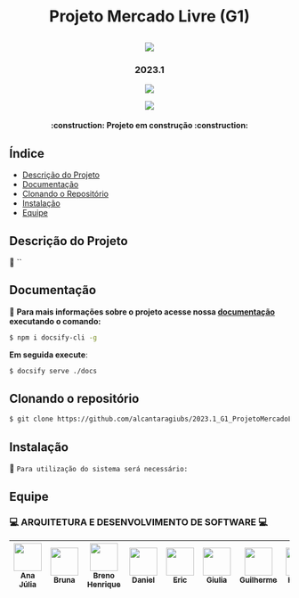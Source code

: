 
<h1 align="center"> Projeto Mercado Livre (G1) </h1>
<h2 align="center"> 
<img src="https://user-images.githubusercontent.com/54143767/229196730-36ac8907-5e5f-4753-9500-5c9e78832876.gif"/>
</h2>

<h3 align="center"> 2023.1 </h3>
<p align="center">
<img src="http://img.shields.io/static/v1?label=STATUS&message=PROCESSING&color=GREEN&style=for-the-badge"/>
</p>

<p align="center">
<img src="https://img.shields.io/github/stars/camilafernanda?style=social"/>
</p>

<h4 align="center"> 
    :construction:  Projeto em construção  :construction:
</h4>

## Índice 

* [Descrição do Projeto](#descrição-do-projeto)
* [Documentação](#documentação)
* [Clonando o Repositório](#clonando-o-repositório)
* [Instalação](#instalação)
* [Equipe](#equipe)

## Descrição do Projeto

:pushpin: `` 

## Documentação
:open_file_folder: **Para mais informações sobre o projeto acesse nossa <a href="https://github.com/UnBArqDsw2023-1/2023.1_G1_ProjetoMercadoLivre">documentação</a> executando o comando:**

```bash
$ npm i docsify-cli -g
```

**Em seguida execute**: 

```bash
$ docsify serve ./docs
```


## Clonando o repositório
```bash
$ git clone https://github.com/alcantaragiubs/2023.1_G1_ProjetoMercadoLivre.git
```
<!-- ### Executando o projeto -->

## Instalação
:page_facing_up: `Para utilização do sistema será necessário: `


## Equipe

### :computer: ARQUITETURA E DESENVOLVIMENTO DE SOFTWARE :computer:
| [<img src="https://avatars.githubusercontent.com/u/70165772?v=4" width=50><br><sub>Ana Júlia</sub>](https://github.com/aluzianobriceno) | [<img src="https://avatars.githubusercontent.com/u/83987201?v=4" width=50><br><sub>Bruna</sub>](https://github.com/libruna) | [<img src="https://avatars.githubusercontent.com/u/81342329?v=4" width=50><br><sub>Breno Henrique</sub>](https://github.com/bhsouza) | [<img src="https://avatars.githubusercontent.com/u/71887425?v=4" width=50><br><sub>Daniel</sub>](https://github.com/DanRocha18 ) | [<img src="https://avatars.githubusercontent.com/u/48565496?v=4" width=50><br><sub>Eric</sub>](https://github.com/Eric-chagas ) | [<img src="https://avatars.githubusercontent.com/u/54143767?v=4" width=50><br><sub>Giulia</sub>](https://github.com/alcantaragiubs) | [<img src="https://avatars.githubusercontent.com/u/71887345?v=4" width=50><br><sub>Guilherme</sub>](https://github.com/GuiDib) | [<img src="https://avatars.githubusercontent.com/u/78388335?v=4" width=50><br><sub>Helder</sub>](https://github.com/F1reFinger) | [<img src="https://avatars.githubusercontent.com/u/69825746?v=4" width=50><br><sub>Ingrid</sub>](https://github.com/IngridSCarvalho) | [<img src="https://avatars.githubusercontent.com/u/78378116?v=4" width=50><br><sub>Julio</sub>](https://github.com/Julio-eng) | [<img src="https://avatars.githubusercontent.com/u/88208512?v=4" width=50><br><sub>Wengel</sub>](https://github.com/Wengel-Rodrigues)| 
| :---: | :---: | :---: | :---: | :---: | :---: | :---: | :---: | :---: | :---: | :---: | 
